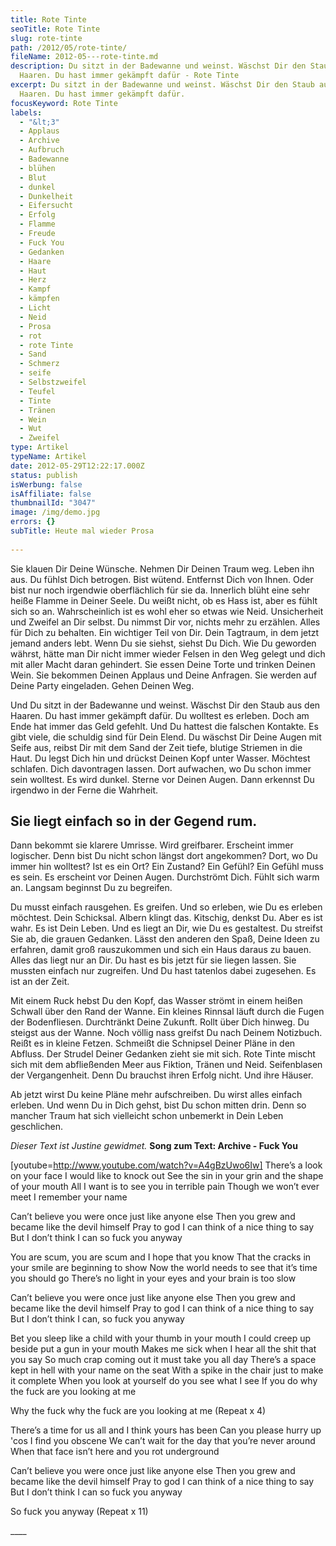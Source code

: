 ```yaml
---
title: Rote Tinte
seoTitle: Rote Tinte
slug: rote-tinte
path: /2012/05/rote-tinte/
fileName: 2012-05---rote-tinte.md
description: Du sitzt in der Badewanne und weinst. Wäschst Dir den Staub aus den
  Haaren. Du hast immer gekämpft dafür - Rote Tinte
excerpt: Du sitzt in der Badewanne und weinst. Wäschst Dir den Staub aus den
  Haaren. Du hast immer gekämpft dafür.
focusKeyword: Rote Tinte
labels:
  - "&lt;3"
  - Applaus
  - Archive
  - Aufbruch
  - Badewanne
  - blühen
  - Blut
  - dunkel
  - Dunkelheit
  - Eifersucht
  - Erfolg
  - Flamme
  - Freude
  - Fuck You
  - Gedanken
  - Haare
  - Haut
  - Herz
  - Kampf
  - kämpfen
  - Licht
  - Neid
  - Prosa
  - rot
  - rote Tinte
  - Sand
  - Schmerz
  - seife
  - Selbstzweifel
  - Teufel
  - Tinte
  - Tränen
  - Wein
  - Wut
  - Zweifel
type: Artikel
typeName: Artikel
date: 2012-05-29T12:22:17.000Z
status: publish
isWerbung: false
isAffiliate: false
thumbnailId: "3047"
image: /img/demo.jpg
errors: {}
subTitle: Heute mal wieder Prosa
  
---
```


Sie klauen Dir Deine Wünsche. Nehmen Dir Deinen Traum weg. Leben ihn aus. Du
fühlst Dich betrogen. Bist wütend. Entfernst Dich von Ihnen. Oder bist nur noch
irgendwie oberflächlich für sie da. Innerlich blüht eine sehr heiße Flamme in
Deiner Seele. Du weißt nicht, ob es Hass ist, aber es fühlt sich so an.
Wahrscheinlich ist es wohl eher so etwas wie Neid. Unsicherheit und Zweifel an
Dir selbst. Du nimmst Dir vor, nichts mehr zu erzählen. Alles für Dich zu
behalten. Ein wichtiger Teil von Dir. Dein Tagtraum, in dem jetzt jemand anders
lebt. Wenn Du sie siehst, siehst Du Dich. Wie Du geworden währst, hätte man Dir
nicht immer wieder Felsen in den Weg gelegt und dich mit aller Macht daran
gehindert. Sie essen Deine Torte und trinken Deinen Wein. Sie bekommen Deinen
Applaus und Deine Anfragen. Sie werden auf Deine Party eingeladen. Gehen Deinen
Weg.

Und Du sitzt in der Badewanne und weinst. Wäschst Dir den Staub aus den Haaren.
Du hast immer gekämpft dafür. Du wolltest es erleben. Doch am Ende hat immer das
Geld gefehlt. Und Du hattest die falschen Kontakte. Es gibt viele, die schuldig
sind für Dein Elend. Du wäschst Dir Deine Augen mit Seife aus, reibst Dir mit
dem Sand der Zeit tiefe, blutige Striemen in die Haut. Du legst Dich hin und
drückst Deinen Kopf unter Wasser. Möchtest schlafen. Dich davontragen lassen.
Dort aufwachen, wo Du schon immer sein wolltest. Es wird dunkel. Sterne vor
Deinen Augen. Dann erkennst Du irgendwo in der Ferne die Wahrheit.

## Sie liegt einfach so in der Gegend rum.

Dann bekommt sie klarere Umrisse. Wird greifbarer. Erscheint immer logischer.
Denn bist Du nicht schon längst dort angekommen? Dort, wo Du immer hin wolltest?
Ist es ein Ort? Ein Zustand? Ein Gefühl? Ein Gefühl muss es sein. Es erscheint
vor Deinen Augen. Durchströmt Dich. Fühlt sich warm an. Langsam beginnst Du zu
begreifen.

Du musst einfach rausgehen. Es greifen. Und so erleben, wie Du es erleben
möchtest. Dein Schicksal. Albern klingt das. Kitschig, denkst Du. Aber es ist
wahr. Es ist Dein Leben. Und es liegt an Dir, wie Du es gestaltest. Du streifst
Sie ab, die grauen Gedanken. Lässt den anderen den Spaß, Deine Ideen zu
erfahren, damit groß rauszukommen und sich ein Haus daraus zu bauen. Alles das
liegt nur an Dir. Du hast es bis jetzt für sie liegen lassen. Sie mussten
einfach nur zugreifen. Und Du hast tatenlos dabei zugesehen. Es ist an der Zeit.

Mit einem Ruck hebst Du den Kopf, das Wasser strömt in einem heißen Schwall über
den Rand der Wanne. Ein kleines Rinnsal läuft durch die Fugen der Bodenfliesen.
Durchtränkt Deine Zukunft. Rollt über Dich hinweg. Du steigst aus der Wanne.
Noch völlig nass greifst Du nach Deinem Notizbuch. Reißt es in kleine Fetzen.
Schmeißt die Schnipsel Deiner Pläne in den Abfluss. Der Strudel Deiner Gedanken
zieht sie mit sich. Rote Tinte mischt sich mit dem abfließenden Meer aus
Fiktion, Tränen und Neid. Seifenblasen der Vergangenheit. Denn Du brauchst ihren
Erfolg nicht. Und ihre Häuser.

Ab jetzt wirst Du keine Pläne mehr aufschreiben. Du wirst alles einfach erleben.
Und wenn Du in Dich gehst, bist Du schon mitten drin. Denn so mancher Traum hat
sich vielleicht schon unbemerkt in Dein Leben geschlichen.

_Dieser Text ist Justine gewidmet._ **Song zum Text: Archive - Fuck You**

[youtube=http://www.youtube.com/watch?v=A4gBzUwo6Iw] There’s a look on your face
I would like to knock out See the sin in your grin and the shape of your mouth
All I want is to see you in terrible pain Though we won’t ever meet I remember
your name

Can’t believe you were once just like anyone else Then you grew and became like
the devil himself Pray to god I can think of a nice thing to say But I don’t
think I can so fuck you anyway

You are scum, you are scum and I hope that you know That the cracks in your
smile are beginning to show Now the world needs to see that it’s time you should
go There’s no light in your eyes and your brain is too slow

Can’t believe you were once just like anyone else Then you grew and became like
the devil himself Pray to god I can think of a nice thing to say But I don’t
think I can, so fuck you anyway

Bet you sleep like a child with your thumb in your mouth I could creep up beside
put a gun in your mouth Makes me sick when I hear all the shit that you say So
much crap coming out it must take you all day There’s a space kept in hell with
your name on the seat With a spike in the chair just to make it complete When
you look at yourself do you see what I see If you do why the fuck are you
looking at me

Why the fuck why the fuck are you looking at me (Repeat x 4)

There’s a time for us all and I think yours has been Can you please hurry up
'cos I find you obscene We can’t wait for the day that you’re never around When
that face isn’t here and you rot underground

Can’t believe you were once just like anyone else Then you grew and became like
the devil himself Pray to god I can think of a nice thing to say But I don’t
think I can so fuck you anyway

So fuck you anyway (Repeat x 11)

\_\_\_\_ <div></div>

  